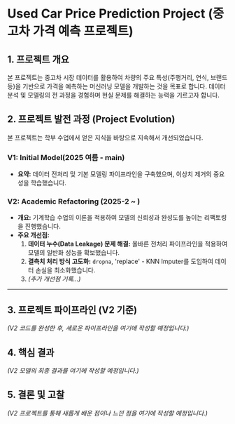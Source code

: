 # Used Car Price Prediction Project (중고차 가격 예측 프로젝트)

## 1. 프로젝트 개요

본 프로젝트는 중고차 시장 데이터를 활용하여 차량의 주요 특성(주행거리, 연식, 브랜드 등)을 기반으로 가격을 예측하는 머신러닝 모델을 개발하는 것을 목표로 합니다. 데이터 분석 및 모델링의 전 과정을 경험하며 현실 문제를 해결하는 능력을 기르고자 합니다.

## 2. 프로젝트 발전 과정 (Project Evolution)

본 프로젝트는 학부 수업에서 얻은 지식을 바탕으로 지속해서 개선되었습니다.

### V1: Initial Model(2025 여름 - main)
- **요약:** 데이터 전처리 및 기본 모델링 파이프라인을 구축했으며, 이상치 제거의 중요성을 학습했습니다.

### V2: Academic Refactoring (2025-2 ~ )
- **개요:** 기계학습 수업의 이론을 적용하여 모델의 신뢰성과 완성도를 높이는 리팩토링을 진행했습니다.
- **주요 개선점:**
    1.  **데이터 누수(Data Leakage) 문제 해결:** 올바른 전처리 파이프라인을 적용하여 모델의 일반화 성능을 확보했습니다.
    2.  **결측치 처리 방식 고도화:** `dropna`, 'replace' - KNN Imputer를 도입하여 데이터 손실을 최소화했습니다.
    3.  *(추가 개선점 기록...)*

---

## 3. 프로젝트 파이프라인 (V2 기준)
*(V2 코드를 완성한 후, 새로운 파이프라인을 여기에 작성할 예정입니다.)*


## 4. 핵심 결과
*(V2 모델의 최종 결과를 여기에 작성할 예정입니다.)*


## 5. 결론 및 고찰
*(V2 프로젝트를 통해 새롭게 배운 점이나 느낀 점을 여기에 작성할 예정입니다.)*